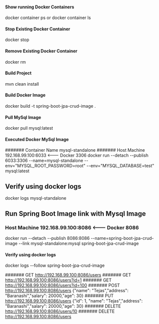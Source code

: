 #### Show running Docker Containers
docker container ps or docker container ls

#### Stop Existing Docker Container
docker stop <Container ID>

#### Remove Existing Docker Container
docker rm <Container ID>

#### Build Project
mvn clean install

#### Build Docker Image
docker build -t spring-boot-jpa-crud-image .

#### Pull MySql Image
docker pull mysql:latest

#### Executed Docker MySql Image 
####### Container Name mysql-standalone
####### Host Machine 192.168.99.100:6033 <--- Docker 3306
docker run --detach --publish 6033:3306 --name=mysql-standalone --env="MYSQL_ROOT_PASSWORD=root" --env="MYSQL_DATABASE=test" mysql:latest

## Verify using docker logs
docker logs mysql-standalone

## Run Spring Boot Image link with Mysql Image
### Host Machine 192.168.99.100:8086 <--- Docker 8086
docker run --detach --publish 8086:8086 --name=spring-boot-jpa-crud-image --link mysql-standalone:mysql spring-boot-jpa-crud-image

#### Verify using docker logs
docker logs --follow spring-boot-jpa-crud-image

####### GET http://192.168.99.100:8086/users
####### GET http://192.168.99.100:8086/users?id=1
####### GET http://192.168.99.100:8086/users?id=100
####### POST http://192.168.99.100:8086/users
{"name": "Tejas","address": "Baranashi","salary": 20000,"age": 30}
####### PUT http://192.168.99.100:8086/users
{"id": 1, "name": "Tejas","address": "Baranashi","salary": 20000,"age": 30}
####### DELETE http://192.168.99.100:8086/users/10
####### DELETE http://192.168.99.100:8086/users